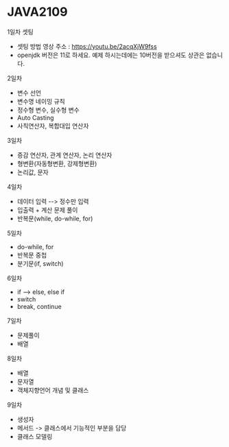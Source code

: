 # JAVA2109
1일차 셋팅
  - 셋팅 방법 영상 주소 : https://youtu.be/2acqXjW9fss
  - openjdk 버전은 11로 하세요. 예제 하시는데에는 10버전을 받으셔도 상관은 없습니다.
  
2일차 
  - 변수 선언
  - 변수명 네이밍 규칙
  - 정수형 변수, 실수형 변수
  - Auto Casting
  - 사칙연산자, 복합대입 연산자

3일차
  - 증감 연산자, 관계 연산자, 논리 연산자
  - 형변환(자동형변환, 강제형변환)
  - 논리값, 문자

4일차
  - 데이터 입력 --> 정수만 입력
  - 입출력 + 계산 문제 풀이
  - 반복문(while, do-while, for)

5일차
  - do-while, for
  - 반복문 중첩
  - 분기문(if, switch)

6일차
  - if --> else, else if
  - switch
  - break, continue

7일차
  - 문제풀이
  - 배열

8일차
  - 배열
  - 문자열
  - 객체지향언어 개념 및 클래스

9일차
  - 생성자
  - 메서드 -> 클래스에서 기능적인 부분을 담당
  - 클래스 모델링
